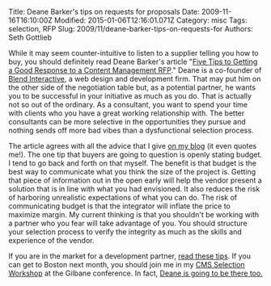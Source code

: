 Title: Deane Barker&#39;s tips on requests for proposals
Date: 2009-11-16T16:10:00Z
Modified: 2015-01-06T12:16:01.071Z
Category: misc
Tags: selection, RFP
Slug: 2009/11/deane-barker-tips-on-requests-for
Authors: Seth Gottlieb

While it may seem counter-intuitive to listen to a supplier telling you how to buy, you should definitely read Deane Barker's article "[Five Tips to Getting a Good Response to a Content Management RFP](http://blendinteractive.com/blog/business/getting-good-rfp-response/)." Deane is a co-founder of [Blend Interactive](http://blendinteractive.com), a web design and development firm. That may put him on the other side of the negotiation table but, as a potential partner, he wants you to be successful in your initiative as much as you do. That is actually not so out of the ordinary. As a consultant, you want to spend your time with clients who you have a great working relationship with. The better consultants can be more selective in the opportunities they pursue and nothing sends off more bad vibes than a dysfunctional selection process.  

The article agrees with all the advice that I give [on my blog](http://www.contenthere.net/category/selection) (it even quotes me!). The one tip that buyers are going to question is openly stating budget. I tend to go back and forth on that myself. The benefit is that budget is the best way to communicate what you think the size of the project is. Getting that piece of information out in the open early will help the vendor present a solution that is in line with what you had envisioned. It also reduces the risk of harboring unrealistic expectations of what you can do. The risk of communicating budget is that the integrator will inflate the price to maximize margin. My current thinking is that you shouldn't be working with a partner who you fear will take advantage of you. You should structure your selection process to verify the integrity as much as the skills and experience of the vendor.  

If you are in the market for a development partner, [read these tips](http://blendinteractive.com/blog/business/getting-good-rfp-response/). If you can get to Boston next month, you should join me in my [CMS Selection Workshop](http://gilbaneboston.com/workshops.html#workshopa) at the Gilbane conference. In fact, [Deane is going to be there too.](http://blendinteractive.com/blog/other/gilbane-boston/) 
